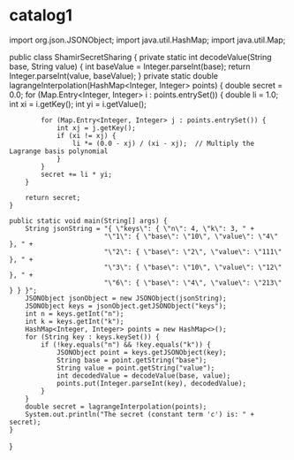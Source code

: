 # catalog1
import org.json.JSONObject;
import java.util.HashMap;
import java.util.Map;

public class ShamirSecretSharing {
    private static int decodeValue(String base, String value) {
        int baseValue = Integer.parseInt(base);
        return Integer.parseInt(value, baseValue);
    }
    private static double lagrangeInterpolation(HashMap<Integer, Integer> points) {
        double secret = 0.0; 
        for (Map.Entry<Integer, Integer> i : points.entrySet()) {
            double li = 1.0;  
            int xi = i.getKey(); 
            int yi = i.getValue(); 

       
            for (Map.Entry<Integer, Integer> j : points.entrySet()) {
                int xj = j.getKey();
                if (xi != xj) {
                    li *= (0.0 - xj) / (xi - xj);  // Multiply the Lagrange basis polynomial
                }
            }
            secret += li * yi;
        }

        return secret;  
    }

    public static void main(String[] args) {
        String jsonString = "{ \"keys\": { \"n\": 4, \"k\": 3, " +
                            "\"1\": { \"base\": \"10\", \"value\": \"4\" }, " +
                            "\"2\": { \"base\": \"2\", \"value\": \"111\" }, " +
                            "\"3\": { \"base\": \"10\", \"value\": \"12\" }, " +
                            "\"6\": { \"base\": \"4\", \"value\": \"213\" } } }";
        JSONObject jsonObject = new JSONObject(jsonString);
        JSONObject keys = jsonObject.getJSONObject("keys");
        int n = keys.getInt("n");
        int k = keys.getInt("k");
        HashMap<Integer, Integer> points = new HashMap<>();
        for (String key : keys.keySet()) {
            if (!key.equals("n") && !key.equals("k")) {
                JSONObject point = keys.getJSONObject(key);
                String base = point.getString("base");
                String value = point.getString("value");
                int decodedValue = decodeValue(base, value);
                points.put(Integer.parseInt(key), decodedValue);
            }
        }
        double secret = lagrangeInterpolation(points);
        System.out.println("The secret (constant term 'c') is: " + secret);
    }
}
